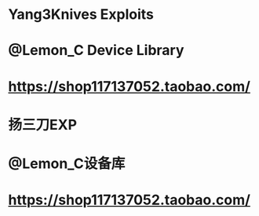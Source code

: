 # Yang3Knives Exploits
# @Lemon_C Device Library
# https://shop117137052.taobao.com/
# 扬三刀EXP
# @Lemon_C设备库
# https://shop117137052.taobao.com/

